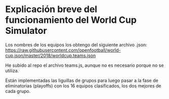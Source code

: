 # Explicación breve del funcionamiento del World Cup Simulator

Los nombres de los equipos los obtengo del siguiente archivo .json:
https://raw.githubusercontent.com/openfootball/world-cup.json/master/2018/worldcup.teams.json

He subido al repo el archivo teams.js, aunque no es necesario porque no se utiliza.

Están implementadas las liguillas de grupos para luego pasar a la fase de eliminatorias (playoffs) con los 16
equipos clasificados, los dos mejores de cada grupo.

